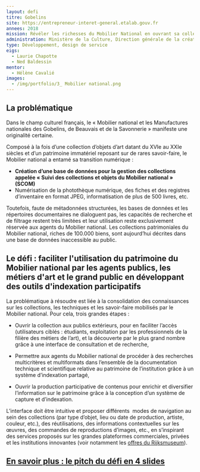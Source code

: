 ```yaml
---
layout: defi
titre: Gobelins
site: https://entrepreneur-interet-general.etalab.gouv.fr
annees: 2018
mission: Révéler les richesses du Mobilier National en ouvrant sa collection au public
administration: Ministère de la Culture, Direction générale de la création artistique, Service du Mobilier National
type: Développement, design de service
eigs:
  - Laurie Chapotte
  - Ned Baldessin
mentor:
  - Hélène Cavalié
images:
  - /img/portfolio/3_ Mobilier national.png
---
```


## La problématique

Dans le champ culturel français, le « Mobilier national et les
Manufactures nationales des Gobelins, de Beauvais et de la
Savonnerie » manifeste une originalité certaine.

Composé à la fois d’une collection d’objets d’art datant du XVIe au
XXIe siècles et d’un patrimoine immatériel reposant sur de rares
savoir-faire, le Mobilier national a entamé sa transition numérique :

* **Création d’une base de données pour la gestion des collections
  appelée « Suivi des collections et objets du Mobilier national »
  (SCOM)**
* Numérisation de la photothèque numérique, des fiches et des
  registres d’inventaire en format JPEG, informatisation de plus de
  500 livres, etc.

Toutefois, faute de métadonnées structurées, les bases de données et
les répertoires documentaires ne dialoguent pas, les capacités de
recherche et de filtrage restent très limitées et leur utilisation
reste exclusivement réservée aux agents du Mobilier national.  Les
collections patrimoniales du Mobilier national, riches de 100.000
biens, sont aujourd’hui décrites dans une base de données inaccessible
au public.

## Le défi : faciliter l'utilisation du patrimoine du Mobilier national par les agents publics, les métiers d'art et le grand public en développant des outils d'indexation participatifs

La problématique à résoudre est liée à la consolidation des
connaissances sur les collections, les techniques et les savoir-faire
mobilisés par le Mobilier national. Pour cela, trois grandes étapes :

* Ouvrir la collection aux publics extérieurs, pour en faciliter
  l’accès (utilisateurs ciblés : étudiants, exploitation par les
  professionnels de la filière des métiers de l’art), et la découverte
  par le plus grand nombre grâce à une interface de consultation et de
  recherche,

* Permettre aux agents du Mobilier national de procéder à des
  recherches multicritères et multiformats dans l’ensemble de la
  documentation technique et scientifique relative au patrimoine de
  l’institution grâce à un système d’indexation partagé,

* Ouvrir la production participative de contenus pour enrichir et
  diversifier l’information sur le patrimoine grâce à la conception
  d’un système de capture et d’indexation.

L’interface doit être intuitive et proposer différents  modes de
navigation au sein des collections (par type d’objet, lieu ou date de
production, artiste, couleur, etc.), des réutilisations, des
informations contextuelles sur les œuvres, des commandes de
reproductions d’images, etc., en s’inspirant des services proposés sur
les grandes plateformes commerciales, privées et les institutions
innovantes (voir notamment les [offres du
Rijksmuseum](https://www.rijksmuseum.nl/en/search?ii=2&p=1)).

## [En savoir plus : le pitch du défi en 4 slides](https://www.slideshare.net/secret/tngFyc2xRjZ8v8)
